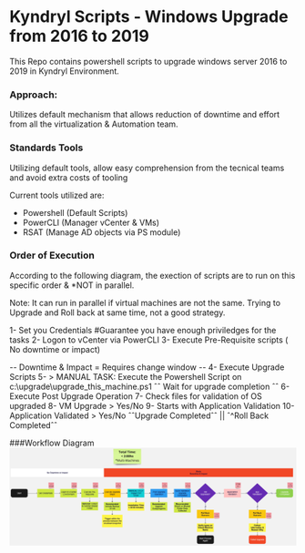 # Kyndryl Scripts - Windows Upgrade from 2016 to 2019
This Repo contains powershell scripts to upgrade windows server 2016 to 2019 in Kyndryl Environment.

### Approach:
Utilizes default mechanism that allows reduction of downtime and effort from all the virtualization & Automation team.

### Standards Tools
Utilizing default tools, allow easy comprehension from the tecnical teams and avoid extra costs of tooling

Current tools utilized are:
- Powershell (Default Scripts)
- PowerCLI (Manager vCenter & VMs)
- RSAT (Manage AD objects via PS module)

### Order of Execution
According to the following diagram, the exection of scripts are to run on this specific order & *NOT in parallel.

Note: It can run in parallel if virtual machines are not the same. Trying to Upgrade and Roll back at same time, not a good strategy.

1- Set you Credentials #Guarantee you have enough priviledges for the tasks
2- Logon to vCenter via PowerCLI
3- Execute Pre-Requisite scripts ( No downtime or impact)

-- Downtime & Impact = Requires change window --
4- Execute Upgrade Scripts
5- > MANUAL TASK: Execute the Powershell Script on c:\\upgrade\upgrade_this_machine.ps1
ˆˆ Wait for upgrade completion ˆˆ
6- Execute Post Upgrade Operation
7- Check files for validation of OS upgraded
8- VM Upgrade > Yes/No
9- Starts with Application Validation
10- Application Validated > Yes/No
ˆˆUpgrade Completedˆˆ || ˆ^Roll Back Completedˆˆ

###Workflow Diagram
![Workflow](workflow.jpeg)

